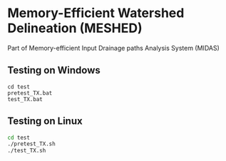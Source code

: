 # Memory-Efficient Watershed Delineation (MESHED)

Part of Memory-efficient Input Drainage paths Analysis System (MIDAS)

## Testing on Windows

```dos
cd test
pretest_TX.bat
test_TX.bat
```

## Testing on Linux

```bash
cd test
./pretest_TX.sh
./test_TX.sh
```
